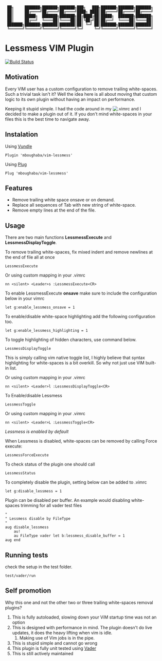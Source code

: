      ██╗     ███████╗███████╗███████╗███╗   ███╗███████╗███████╗███████╗
     ██║     ██╔════╝██╔════╝██╔════╝████╗ ████║██╔════╝██╔════╝██╔════╝
     ██║     █████╗  ███████╗███████╗██╔████╔██║█████╗  ███████╗███████╗
     ██║     ██╔══╝  ╚════██║╚════██║██║╚██╔╝██║██╔══╝  ╚════██║╚════██║
     ███████╗███████╗███████║███████║██║ ╚═╝ ██║███████╗███████║███████║
     ╚══════╝╚══════╝╚══════╝╚══════╝╚═╝     ╚═╝╚══════╝╚══════╝╚══════╝

# Lessmess VIM Plugin

[![Build Status](https://travis-ci.org/mboughaba/vim-lessmess.svg?branch=master)](https://travis-ci.org/mboughaba/vim-lessmess)


## Motivation
Every VIM user has a custom configuration to remove trailing white-spaces. Such a trivial task isn't it?
Well the idea here is all about moving that custom logic to its own plugin without having an impact on performance.

Keeping it stupid simple. I had the code around in my ![.vimrc](https://github.com/mboughaba/dotfiles/blob/master/.vimrc) and I decided to make a plugin out of it.
If you don't mind white-spaces in your files this is the best time to navigate away.

## Instalation
Using [Vundle](https://github.com/VundleVim/Vundle.vim)
```vim
Plugin 'mboughaba/vim-lessmess'
```

Using [Plug](https://github.com/junegunn/vim-plug)
```vim
Plug 'mboughaba/vim-lessmess'
```

## Features
* Remove trailing white space onsave or on demand.
* Replace all sequences of Tab with new string of white-space.
* Remove empty lines at the end of the file.

## Usage
There are two main functions
**LessmessExecute** and **LessmessDisplayToggle**.

To remove trailing white-spaces, fix mixed indent and remove newlines at the end of file all at once
```vim
LessmessExecute
```

Or using custom mapping in your .vimrc
```vim
nn <silent> <Leader>s :LessmessExecute<CR>
```

To enable LessmessExecute **onsave** make sure to include the configuration below in your vimrc
```vim
let g:enable_lessmess_onsave = 1
```

To enable/disable white-space highlighting add the following configuration too.
```vim
let g:enable_lessmess_highlighting = 1
```

To toggle highlighting of hidden characters, use command below.
```vim
LessmessDisplayToggle
```
This is simply calling vim native toggle list, I highly believe that syntax highlighting for white-spaces is a bit overkill. So why not just use ViM built-in list.

Or using custom mapping in your .vimrc
```vim
nn <silent> <Leader>l :LessmessDisplayToggle<CR>
```

To Enable/disable Lessmess
```vim
LessmessToggle
```

Or using custom mapping in your .vimrc
```vim
nn <silent> <Leader>L :LessmessToggle<CR>
```
*Lessmess is enabled by default*

When Lessmess is disabled, white-spaces can be removed by calling Force execute:
```vim
LessmessForceExecute
```

To check status of the plugin one should call
```vim
LessmessStatus
```
 To completely disable the plugin, setting below can be added to .vimrc
 ```vim
let g:disable_lessmess = 1
 ```

Plugin can be disabled per buffer. An example would disabling white-spaces trimming for all vader test files
```vim
"
" Lessmess disable by FileType
"
aug disable_lessmess
    au!
    au FileType vader let b:lessmess_disable_buffer = 1
aug end
```

## Running tests
check the setup in the test folder.
```shell
test/vader/run
```


## Self promotion
Why this one and not the other two or three trailing white-spaces removal plugins?
1. This is fully autoloaded, slowing down your ViM startup time was not an option
2. This is designed with performance in mind. The plugin doesn't do live updates, it does the heavy lifting when vim is idle.
    1. Making use of Vim jobs is in the pipe.
3. This is stupid simple and cannot go wrong
4. This plugin is fully unit tested using [Vader](https://github.com/junegunn/vader.vim)
5. This is still actively maintained
